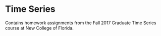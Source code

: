 # Time Series

Contains homework assignments from the Fall 2017 Graduate Time Series course at New College of Florida. 
